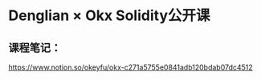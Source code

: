 # Denglian × Okx Solidity公开课
## 课程笔记：
https://www.notion.so/okeyfu/okx-c271a5755e0841adb120bdab07dc4512
